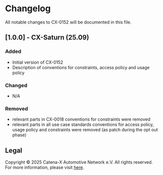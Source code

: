 # Changelog

All notable changes to CX-0152 will be documented in this file.

## [1.0.0] - CX-Saturn (25.09)

### Added

- Initial version of CX-0152
- Description of conventions for constraints, access policy and usage policy

### Changed

- N/A

### Removed

- relevant parts in CX-0018 conventions for constraints were removed
- relevant parts in all use case standards conventions for access policy, usage policy and constraints were removed (as patch during the opt out phase)

## Legal

Copyright © 2025 Catena-X Automotive Network e.V. All rights reserved. For more information, please visit [here](/copyright).
